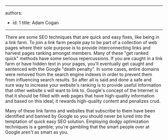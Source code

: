 

---
authors:
  - id: 1
    title: Adam Cogan
---




<span class='intro'> <p>There are some SEO techniques that are quick and easy fixes, like being in a link farm. To join a link farm people pay to be part of a collection of web pages where their sole purpose is to provide interconnecting links and harvest pages ranking amongst members. Many of these &quot;get ranked quick&quot; methods have some serious repercussions. If you are caught in a link farm or have hidden text in your pages, you'll eventually get caught and sentenced with the Google &quot;death penalty&quot;. In some cases, entire domains were removed from the search engine indexes in order to prevent them from influencing search results. So after all is said and done a safe and sure&#160;way to increase your website's ranking is to provide useful information that other website s will want to link to. Google's concept&#160;of the Internet is that it should be filled with web pages that have high-quality information and based on this ideal,&#160;it rewards high-quality content and penalizes crud.<br></p> </span>

Many of these link farms and websites that subscribe to them have been identified and banned by Google so you should never be lured into the temptation of quick easy SEO solution. Employing dodgy optimization techniques is a gamble; you're gambling that the smart people over at Google aren't as smart as you.​<br><br>


